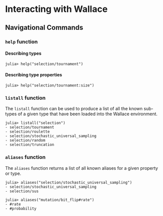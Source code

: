 # Interacting with Wallace

## Navigational Commands

### `help` function

#### Describing types

```
julia> help("selection/tournament")
```

#### Describing type properties

```
julia> help("selection/tournament:size")
```

### `listall` function

The `listall` function can be used to produce a list of all the known
sub-types of a given type that have been loaded into the Wallace
environment.

```
julia> listall("selection")
- selection/tournament
- selection/roulette
- selection/stochastic_universal_sampling
- selection/random
- selection/truncation
```

### `aliases` function
The `aliases` function returns a list of all known aliases for a given property
or type.

```
julia> aliases("selection/stochastic_universal_sampling")
- selection/stochastic_universal_sampling
- selection/sus

julia> aliases("mutation/bit_flip#rate")
- #rate
- #probability
```

